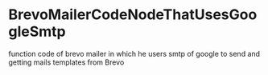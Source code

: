 # BrevoMailerCodeNodeThatUsesGoogleSmtp
function code of brevo mailer in which he users smtp of google to send and getting mails templates from Brevo 
